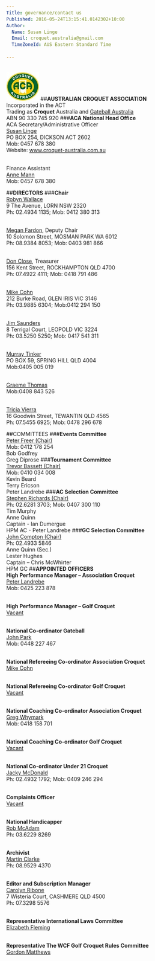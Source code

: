 ```yaml
---
Title: governance/contact us
Published: 2016-05-24T13:15:41.0142302+10:00
Author:
  Name: Susan Linge
  Email: croquet.australia@gmail.com
  TimeZoneId: AUS Eastern Standard Time

---
```

<br/><img src="/aca-logo.jpg" alt="ACA Logo" title="ACA Logo"/> 
##**AUSTRALIAN CROQUET ASSOCIATION**
<br/> Incorporated in the ACT 
<br/>Trading as **Croquet** Australia and [Gateball Australia](http://gateball.com.au)
<br/>ABN 90 330 745 920 
###**ACA National Head Office**
<br/>ACA Secretary/Administrative Officer
<br/>[Susan Linge](mailto:admin@croquet-australia.com.au)
<br/>PO BOX 254, DICKSON ACT 2602
<br/>Mob: 0457 678 380
<br/>Website: www.croquet-australia.com.au

<br/>Finance Assistant
<br/>[Anne Mann](mailto:finance@croquet-australia.com.au)
<br/>Mob: 0457 678 380

##**DIRECTORS** 
###**Chair**
<br/>[Robyn Wallace](mailto:chair@croquet-australia.com.au)
<br/>9 The Avenue, LORN NSW 2320
<br/>Ph: 02.4934 1135; Mob: 0412 380 313

<br/>[Megan Fardon](mailto:megan.fardon@croquet-australia.com.au), Deputy Chair
<br/>10 Solomon Street, MOSMAN PARK WA 6012
<br/>Ph: 08.9384 8053; Mob: 0403 981 866

<br/> [Don Close](mailto:don.close@croquet-australia.com.au), Treasurer 
<br/>156 Kent Street, ROCKHAMPTON QLD 4700
<br/>Ph: 07.4922 4111; Mob: 0418 791 486

<br/>[Mike Cohn](mailto:mike.cohn@croquet-australia.com.au)
<br/>212 Burke Road, GLEN IRIS VIC 3146
<br/>Ph: 03.9885 6304; Mob:0412 294 150

<br/>[Jim Saunders](mailto:jim.saunders@croquet-australia.com.au)
<br/>8 Terrigal Court, LEOPOLD VIC 3224
<br/>Ph: 03.5250 5250; Mob: 0417 541 311

<br/>[Murray Tinker](mailto:murray.tinker@croquet-australia.com.au)
<br/>PO BOX 59, SPRING HILL QLD 4004
<br/>Mob:0405 005 019

<br/>[Graeme Thomas](mailto:graeme.thomas@croquet-australia.com)
<br/>Mob:0408 843 526

<br/>[Tricia Vierra](mailto:tricia.vierra@croquet-australia.com.au)
<br/>16 Goodwin Street, TEWANTIN QLD 4565
<br/>Ph: 07.5455 6925; Mob: 0478 296 678





<a name="committees"></a>
##COMMITTEES
###**Events Committee**
<br/>[Peter Freer (Chair)](mailto:events@croquet-australia.com.au)
<br/>Mob: 0412 178 254
<br/>Bob Godfrey
<br/>Greg Diprose
###**Tournament Committee**
<br/>[Trevor Bassett (Chair)](mailto:tournaments@croquet-australia.com.au)
<br/>Mob: 0410 034 008
<br/>Kevin Beard 
<br/>Terry Ericson
<br/>Peter Landrebe 
###**AC Selection Committee**
<br/>[Stephen Richards (Chair)](Mailto:acselectors@croquet-australia.com.au)
<br/>Ph: 02.6281 3703; Mob: 0407 300 110
<br/>Tim Murphy
<br/>Anne Quinn
<br/>Captain - Ian Dumergue 
<br/>HPM AC - Peter Landrebe
###**GC Selection Committee**
<br/>[John Compton (Chair)](mailto:gcselectors@croquet-australia.com.au)
<br/>Ph: 02.4933 5846 
<br/>Anne Quinn (Sec.)
<br/>Lester Hughes
<br/>Captain – Chris McWhirter
<br/>HPM GC
<a name="appointed-officers"></a>
##**APPOINTED OFFICERS**
<br/>**High Performance Manager – Association Croquet**
<br/>[Peter Landrebe](mailto:achpm@croquet-australia.com.au)
<br/>Mob: 0425 223 878

<br/>**High Performance Manager – Golf Croquet**
<br/>[Vacant](mailto:gchpm@croquet-australia.com.au)

<br/>**National Co-ordinator Gateball**
<br/>[John Park](mailto:info@gateball.com.au)
<br/>Mob: 0448 227 467 

<br/>**National Refereeing Co-ordinator Association Croquet**
<br/>[Mike Cohn](mailto:ndrac@croquet-australia.com.au)

<br/>**National Refereeing Co-ordinator Golf Croquet**
<br/>[Vacant](mailto:ndrgc@croquet-australia.com.au)


<br/>**National Coaching Co-ordinator Association Croquet**
<br/>[Greg Whymark](mailto:ncdac@croquet-australia.com.au)
<br/>Mob: 0418 158 701

<br/>**National Coaching Co-ordinator Golf Croquet**
<br/> [Vacant](mailto:ncdgc@croquet-australia.com.au)

<br/>**National Co-ordinator Under 21 Croquet**
<br/>[Jacky McDonald](mailto:ndu21c@croquet-australia.com.au)
<br/>Ph: 02.4932 1792; Mob: 0409 246 294 

<br/>**Complaints Officer**
<br/>[Vacant](mailto:complaints@croquet-australia.com.au)

<br/>**National Handicapper**
<br/>[Rob McAdam](mailto:national.handicapper@croquet-australia.com.au)
<br/>Ph: 03.6229 8269

<br/>**Archivist**
<br/>[Martin Clarke](mailto:archivist@croquet-australia.com.au)
<br/>Ph: 08.9529 4370

<br/>**Editor and Subscription Manager**
<br/>[Carolyn Ribone](mailto:magazine@croquet-australia.com.au)
<br/>7 Wisteria Court, CASHMERE QLD 4500
<br/>Ph: 07.3298 5576

<br/>**Representative International Laws Committee**
<br/>[Elizabeth Fleming](mailto:ilc@croquet-australia.com.au)

<br/>**Representative The WCF Golf Croquet Rules Committee**
<br/>[Gordon Matthews](mailto:gcrules@croquet-australia.com.au)